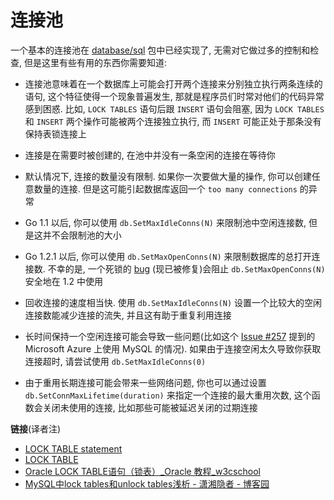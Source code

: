 # 连接池

一个基本的连接池在 [database/sql](https://golang.org/pkg/database/sql/) 包中已经实现了, 无需对它做过多的控制和检查, 但是这里有些有用的东西你需要知道:

- 连接池意味着在一个数据库上可能会打开两个连接来分别独立执行两条连续的语句, 这个特征使得一个现象普遍发生, 那就是程序员们时常对他们的代码异常感到困惑. 比如, `LOCK TABLES` 语句后跟 `INSERT` 语句会阻塞, 因为 `LOCK TABLES` 和 `INSERT` 两个操作可能被两个连接独立执行, 而 `INSERT` 可能正处于那条没有保持表锁连接上

- 连接是在需要时被创建的, 在池中并没有一条空闲的连接在等待你

- 默认情况下, 连接的数量没有限制. 如果你一次要做大量的操作, 你可以创建任意数量的连接. 但是这可能引起数据库返回一个 `too many connections` 的异常

- Go 1.1 以后, 你可以使用 `db.SetMaxIdleConns(N)` 来限制池中空闲连接数, 但是这并不会限制池的大小

- Go 1.2.1 以后, 你可以使用 `db.SetMaxOpenConns(N)` 来限制数据库的总打开连接数. 不幸的是,  一个死锁的 [bug](https://groups.google.com/forum/#!msg/golang-dev/jOTqHxI09ns/x79ajll-ab4J) (现已被修复)会阻止 `db.SetMaxOpenConns(N)` 安全地在 1.2 中使用

- 回收连接的速度相当快. 使用 `db.SetMaxIdleConns(N)` 设置一个比较大的空闲连接数能减少连接的流失, 并且这有助于重复利用连接

- 长时间保持一个空闲连接可能会导致一些问题(比如这个 [Issue #257](https://github.com/go-sql-driver/mysql/issues/257) 提到的 Microsoft Azure 上使用 MySQL 的情况). 如果由于连接空闲太久导致你获取连接超时, 请尝试使用 `db.SetMaxIdleConns(0)`

- 由于重用长期连接可能会带来一些网络问题, 你也可以通过设置 `db.SetConnMaxLifetime(duration)` 来指定一个连接的最大重用次数, 这个函数会关闭未使用的连接, 比如那些可能被延迟关闭的过期连接

**链接**(译者注)

- [LOCK TABLE statement](https://www.ibm.com/support/knowledgecenter/en/SSEPGG_10.5.0/com.ibm.db2.luw.sql.ref.doc/doc/r0000972.html)
- [LOCK TABLE](https://docs.oracle.com/cd/B19306_01/server.102/b14200/statements_9015.htm)
- [Oracle LOCK TABLE语句（锁表）_Oracle 教程_w3cschool](https://m.w3cschool.cn/oraclejc/oraclejc-vxaw2r2n.html)
- [MySQL中lock tables和unlock tables浅析 - 潇湘隐者 - 博客园](https://www.cnblogs.com/kerrycode/p/6991502.html)